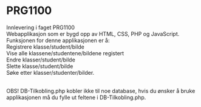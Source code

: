 # PRG1100
Innlevering i faget PRG1100 <br/>
Webapplikasjon som er bygd opp av HTML, CSS, PHP og JavaScript. <br/>
Funksjonen for denne applikasjonen er å: <br/>
Registrere klasse/student/bilde<br/> 
Vise alle klassene/studentene/bildene registert<br/> 
Endre klasser/student/bilde <br/>
Slette klasse/student/bilde<br/>
Søke etter klasser/studenter/bilder. <br/> <br/>

OBS! DB-Tilkobling.php kobler ikke til noe database, hvis du ønsker å bruke applikasjonen må du fylle ut feltene i DB-Tilkobling.php. 
